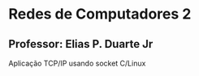 # Redes de Computadores 2

## Professor: Elias P. Duarte Jr

Aplicação TCP/IP usando socket C/Linux
